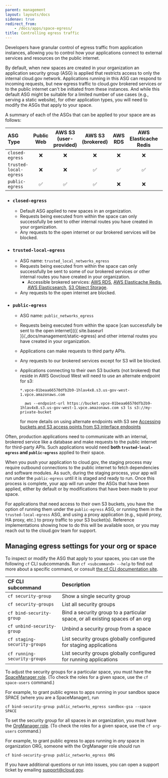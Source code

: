 ```yaml
---
parent: management
layout: layouts/docs
sidenav: true
redirect_from:
    - /docs/apps/space-egress/
title: Controlling egress traffic
---
```


Developers have granular control of egress traffic from application instances, allowing you to control how your applications connect to external services and resources on the public internet.

By default, when new spaces are created in your organization an application security group (ASG) is applied that restricts access to only the internal cloud.gov network. Applications running in this ASG can respond to incoming requests, but new egress traffic to cloud.gov brokered services or to the public internet can't be initiated from these instances. And while this default ASG might be suitable for a limited number of use cases (e.g., serving a static website), for other application types, you will need to modify the ASGs that apply to your space.

A summary of each of the ASGs that can be applied to your space are as follows:

| ASG Type | Public Web | AWS S3 (user-provided)| AWS S3 (brokered) | AWS RDS | AWS Elasticache Redis | AWS Elasticsearch | Internal Routes |
| :-------- |  :-: | :--:  | :--: | :-------: | :---------------------: | :-----------------: | :---------------: |
| `closed-egress`     | ❌ | ❌ | ❌ | ❌ | ❌ | ❌ | ✅ |
| `trusted-local-egress` | ❌ | ❌ | ✅  | ✅ | ✅ | ✅ | ✅ |
| `public-egress`     | ✅ | ✅ | ✅ | ❌ | ❌ | ❌ | ✅ |


- ### `closed-egress`
  - Default ASG applied to new spaces in an organization.
  - Requests being executed from within the space can only successfully be sent to other internal routes you have created in your organization.
  - Any requests to the open internet or our brokered services will be blocked.

- ### `trusted-local-egress`
  - ASG name: `trusted_local_networks_egress`
  - Requests being executed from within the space can only successfully be sent to some of our brokered services or other internal routes you have created in your organization.
    - Accessible brokered services: [AWS RDS](https://cloud.gov/docs/services/relational-database/), [AWS Elasticache Redis](https://cloud.gov/docs/services/aws-elasticache/), [AWS Elasticsearch](https://cloud.gov/docs/services/aws-elasticsearch/), [S3 Object Storage](https://cloud.gov/docs/services/s3/).
  - Any requests to the open internet are blocked.

- ### `public-egress`
  - ASG name: `public_networks_egress`
  - Requests being executed from within the space [can successfully be sent to the open internet]({{ site.baseurl }}/_docs/management/static-egress) and other internal routes you have created in your organization.
  - Applications can make requests to third party APIs.
  - Any requests to our brokered services except for S3 will be blocked.
  - Applications connecting to their own S3 buckets (not brokered) that reside in AWS Govcloud West will need to use an alternate endpoint for s3:
 
      `*.vpce-01beaa66570dfb2b9-1hlav4x8.s3.us-gov-west-1.vpce.amazonaws.com`
    ```
      aws --endpoint-url https://bucket.vpce-01beaa66570dfb2b9-1hlav4x8.s3.us-gov-west-1.vpce.amazonaws.com s3 ls s3://my-private-bucket
    ```
      for more details on using alternate endpoints with S3 see [Accessing buckets and S3 access points from S3 interface endpoints](https://docs.aws.amazon.com/AmazonS3/latest/userguide/privatelink-interface-endpoints.html#accessing-bucket-and-aps-from-interface-endpoints)

Often, production applications need to communicate with an internal, brokered service like a database and make requests to the public internet for third-party APIs. Such applications would need **both `trusted-local-egress` and `public-egress`** applied to their space.

When you push your application to cloud.gov, the staging process may require outbound connections to the public internet to fetch dependencies and software modules. As such, during the staging process, your app will run under the `public-egress` until it is staged and ready to run. Once this process is complete, your app will run under the ASGs that have been applied, either by default or by modifications that have been made to your space.

For applications that need access to their own S3 buckets, you have the option of running them under the `public-egress` ASG, or running them in the `trusted-local-egress` ASG, and using a proxy application (e.g., squid proxy, HA proxy, etc.) to proxy traffic to your S3 bucket(s). Reference implementations showing how to do this will be available soon, or you may reach out to the cloud.gov team for support.

## Managing egress settings for your org or space

To inspect or modify the ASG that apply to your spaces, you can use the following `cf` CLI subcommands. Run `cf <subcommand> --help` to find out more about a specific command, or consult [the cf CLI documentation site](https://cli.cloudfoundry.org/en-US/v6/).

| CF CLI subcommand | Description |
| :- | :- |
| `cf security-group`                         | Show a single security group |
| `cf security-groups`                        | List all security groups |
| `cf bind-security-group`                    | Bind a security group to a particular space, or all existing spaces of an org |
| `cf unbind-security-group`                  | Unbind a security group from a space |
| `cf staging-security-groups`                | List security groups globally configured for staging applications |
| `cf running-security-groups`                | List security groups globally configured for running applications |

To adjust the security groups for a particular space, you must have the [SpaceManager role](https://docs.cloudfoundry.org/concepts/roles.html#roles). (To check the roles for a given space, use the `cf space-users` command.)

For example, to grant public egress to apps running in your sandbox space SPACE (where you are a SpaceManager), run

    cf bind-security-group public_networks_egress sandbox-gsa --space SPACE

To set the security group for all spaces in an organization, you must have the [OrgManager role](https://docs.cloudfoundry.org/concepts/roles.html#roles). (To check the roles for a given space, use the `cf org-users` command.)

For example, to grant public egress to apps running in _any_ space in organization ORG, someone with the OrgManager role should run

    cf bind-security-group public_networks_egress ORG

If you have additional questions or run into issues, you can open a support ticket by emailing [support@cloud.gov](mailto:support@cloud.gov).

